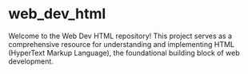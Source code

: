 # web_dev_html
Welcome to the Web Dev HTML repository! This project serves as a comprehensive resource for understanding and implementing HTML (HyperText Markup Language), the foundational building block of web development.

